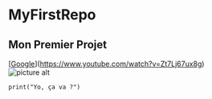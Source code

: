 # MyFirstRepo

## Mon Premier Projet ##

[[Google](https://res.cloudinary.com/videdressing/image/upload/t_p_2000/v1633010561/products/6412556-1.jpg)](https://www.youtube.com/watch?v=Zt7Lj67ux8g)  
![picture alt](https://res.cloudinary.com/videdressing/image/upload/t_p_2000/v1633010561/products/6412556-1.jpg)

`print("Yo, ça va ?")`

